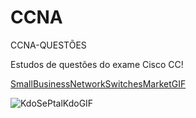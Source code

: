 # CCNA
CCNA-QUESTÕES

Estudos de questões do exame Cisco CC!

[SmallBusinessNetworkSwitchesMarketGIF](https://github.com/user-attachments/assets/85f771e5-65a8-4a55-9d1a-a4e670294eed)


![KdoSePtalKdoGIF](https://github.com/user-attachments/assets/3529c891-41d1-4cec-97f5-091c65dd7230)
